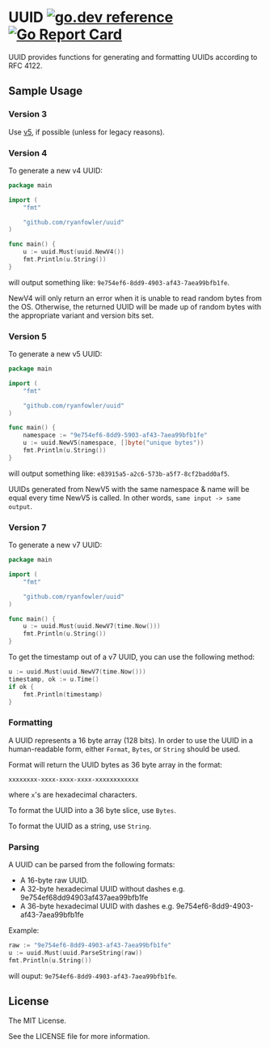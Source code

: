 # UUID [![go.dev reference](https://img.shields.io/badge/go.dev-reference-007d9c?logo=go&logoColor=white&style=flat-square)](https://pkg.go.dev/github.com/ryanfowler/uuid) [![Go Report Card](https://goreportcard.com/badge/github.com/ryanfowler/uuid)](https://goreportcard.com/report/github.com/ryanfowler/uuid)

UUID provides functions for generating and formatting UUIDs according to RFC 4122.

## Sample Usage

### Version 3

Use [v5](#version-5), if possible (unless for legacy reasons).

### Version 4

To generate a new v4 UUID:
```go
package main

import (
	"fmt"

	"github.com/ryanfowler/uuid"
)

func main() {
	u := uuid.Must(uuid.NewV4())
	fmt.Println(u.String())
}
```
will output something like: `9e754ef6-8dd9-4903-af43-7aea99bfb1fe`.

NewV4 will only return an error when it is unable to read random bytes from the OS.
Otherwise, the returned UUID will be made up of random bytes with the appropriate variant and version bits set.

### Version 5

To generate a new v5 UUID:
```go
package main

import (
	"fmt"

	"github.com/ryanfowler/uuid"
)

func main() {
	namespace := "9e754ef6-8dd9-5903-af43-7aea99bfb1fe"
	u := uuid.NewV5(namespace, []byte("unique bytes"))
	fmt.Println(u.String())
}
```
will output something like: `e83915a5-a2c6-573b-a5f7-8cf2badd0af5`.

UUIDs generated from NewV5 with the same namespace & name will be equal every time NewV5 is called.
In other words, `same input -> same output`.

### Version 7

To generate a new v7 UUID:

```go
package main

import (
	"fmt"

	"github.com/ryanfowler/uuid"
)

func main() {
	u := uuid.Must(uuid.NewV7(time.Now()))
	fmt.Println(u.String())
}
```

To get the timestamp out of a v7 UUID, you can use the following method:

```go
u := uuid.Must(uuid.NewV7(time.Now()))
timestamp, ok := u.Time()
if ok {
	fmt.Println(timestamp)
}
```

### Formatting

A UUID represents a 16 byte array (128 bits).
In order to use the UUID in a human-readable form, either `Format`, `Bytes`, or `String` should be used.

Format will return the UUID bytes as 36 byte array in the format:
```
xxxxxxxx-xxxx-xxxx-xxxx-xxxxxxxxxxxx
```
where `x`'s are hexadecimal characters.

To format the UUID into a 36 byte slice, use `Bytes`.

To format the UUID as a string, use `String`.

### Parsing

A UUID can be parsed from the following formats:

- A 16-byte raw UUID.
- A 32-byte hexadecimal UUID without dashes e.g. 9e754ef68dd94903af437aea99bfb1fe
- A 36-byte hexadecimal UUID with dashes e.g. 9e754ef6-8dd9-4903-af43-7aea99bfb1fe

Example:

```go
raw := "9e754ef6-8dd9-4903-af43-7aea99bfb1fe"
u := uuid.Must(uuid.ParseString(raw))
fmt.Println(u.String())
```

will ouput: `9e754ef6-8dd9-4903-af43-7aea99bfb1fe`.

## License

The MIT License.

See the LICENSE file for more information.
